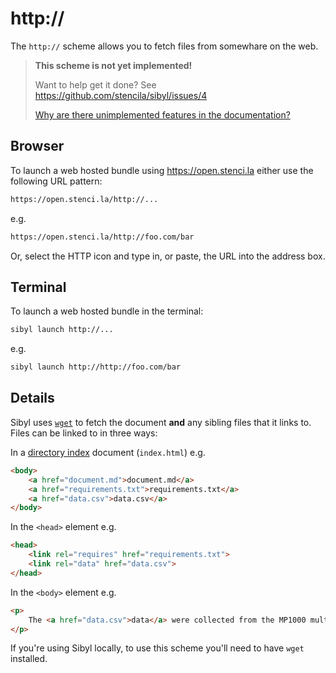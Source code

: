 # http://

The `http://` scheme allows you to fetch files from somewhare on the web.

> **This scheme is not yet implemented!**
>
> Want to help get it done? See https://github.com/stencila/sibyl/issues/4
>
> [Why are there unimplemented features in the documentation?](faq#unimplemented-features-in-docs)

## Browser

To launch a web hosted bundle using https://open.stenci.la either use the following URL pattern:

```sh
https://open.stenci.la/http://...
```

e.g.

```sh
https://open.stenci.la/http://foo.com/bar
```

Or, select the HTTP icon and type in, or paste, the URL into the address box.

## Terminal

To launch a web hosted bundle in the terminal:

```sh
sibyl launch http://...
```

e.g.

```sh
sibyl launch http://http://foo.com/bar
```

## Details

Sibyl uses [`wget`](https://www.gnu.org/software/wget/) to fetch the document **and** any sibling files that it links to. Files can be linked to in three ways:

In a [directory index](https://en.wikipedia.org/wiki/Webserver_directory_index) document (`index.html`) e.g.   

```html
<body>
	<a href="document.md">document.md</a>
    <a href="requirements.txt">requirements.txt</a>
    <a href="data.csv">data.csv</a>
</body>
```

In the `<head>` element e.g. 

```html
<head>
    <link rel="requires" href="requirements.txt">
    <link rel="data" href="data.csv">
</head>
```

In the `<body>` element e.g. 

```html
<p>
    The <a href="data.csv">data</a> were collected from the MP1000 multi-polyhedral spagetti spectrometer...
</p>
```

If you're using Sibyl locally, to use this scheme you'll need to have `wget` installed.
